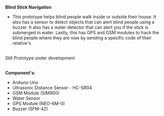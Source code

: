 **Blind Stick Navigation** </br>

- This prototype helps blind people walk inside or outside their house. It also has a sensor to detect objects that can alert blind people using a buzzer. It also has a water detector that can alert you if the stick is submerged in water. Lastly, this has GPS and GSM modules to track the blind people where they are now by sending a specific code of their relative's

</br>
Still Prototype under development
</br>
</br>

**Component's:**
- Ardiuno Uno
- Ultrasonic Distance Sensor - HC-SR04
- GSM Module (SIM900)
- Water Sensor
- GPS Module (NEO-6M-0)
- Buzzer (SFM-42)
